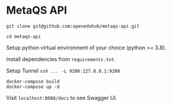 # MetaQS API

```
git clone git@github.com:openeduhub/metaqs-api.git

cd metaqs-api
```

Setup python virtual environment of your choice (python >= 3.8).

Install dependencies from `requirements.txt`.

Setup Tunnel
`ssh ... -L 9200:127.0.0.1:9200`

```
docker-compose build
docker-compose up -d
```

Visit `localhost:8080/docs` to see Swagger UI.
